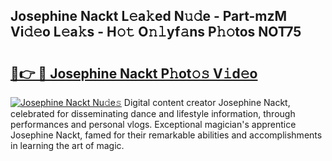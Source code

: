 ## Josephine Nackt L𝚎a𝚔ed N𝚞𝚍e - Part-mzM Vi𝚍𝚎o L𝚎a𝚔s - H𝚘𝚝 O𝚗𝚕yf𝚊ns P𝚑𝚘tos NOT75

# <h2><a href="http://kf1ctn.oniu.top/?m=Josephine+Nackt">🔗👉 🔴 Josephine Nackt P𝚑ot𝚘𝚜 V𝚒d𝚎o</a></h2>

[![Josephine Nackt Nu𝚍e𝚜](https://i.imgur.com/0qMVB7G.gif)](http://kf1ctn.oniu.top/?m=Josephine+Nackt)
Digital content creator Josephine Nackt, celebrated for disseminating dance and lifestyle information, through performances and personal vlogs. Exceptional magician's apprentice Josephine Nackt, famed for their remarkable abilities and accomplishments in learning the art of magic.  
